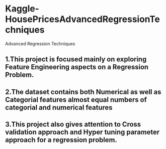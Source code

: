 # Kaggle-HousePricesAdvancedRegressionTechniques
Advanced Regression Techniques
## 1.This project is focused mainly on exploring Feature Engineering aspects on a Regression Problem.
## 2.The dataset contains both Numerical as well as Categorial features almost equal numbers of categorial and numerical features
## 3.This project also gives attention to Cross validation approach and Hyper tuning parameter approach for a regression problem.
